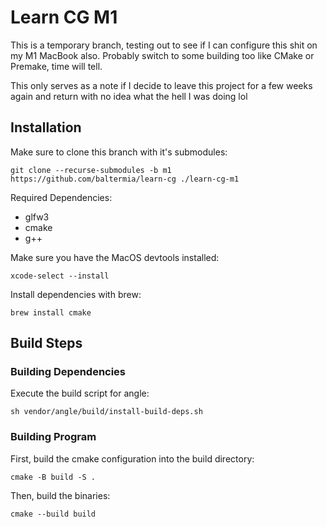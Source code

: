 # Learn CG M1

This is a temporary branch, testing out to see if I can configure this shit on my M1 MacBook also. 
Probably switch to some building too like CMake or Premake, time will tell.

This only serves as a note if I decide to leave this project for a few weeks again and return with no idea what the hell I was doing lol

## Installation

Make sure to clone this branch with it's submodules:
```
git clone --recurse-submodules -b m1 https://github.com/baltermia/learn-cg ./learn-cg-m1
```

Required Dependencies:
- glfw3
- cmake
- g++

Make sure you have the MacOS devtools installed:
```
xcode-select --install
```

Install dependencies with brew:
```
brew install cmake
```

## Build Steps

### Building Dependencies

Execute the build script for angle:
```
sh vendor/angle/build/install-build-deps.sh
```

### Building Program

First, build the cmake configuration into the build directory:
```
cmake -B build -S .
```

Then, build the binaries:
```
cmake --build build
```

